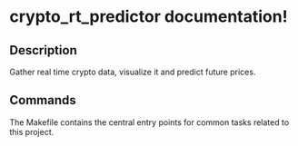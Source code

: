 # crypto_rt_predictor documentation!

## Description

Gather real time crypto data, visualize it and predict future prices.

## Commands

The Makefile contains the central entry points for common tasks related to this project.

